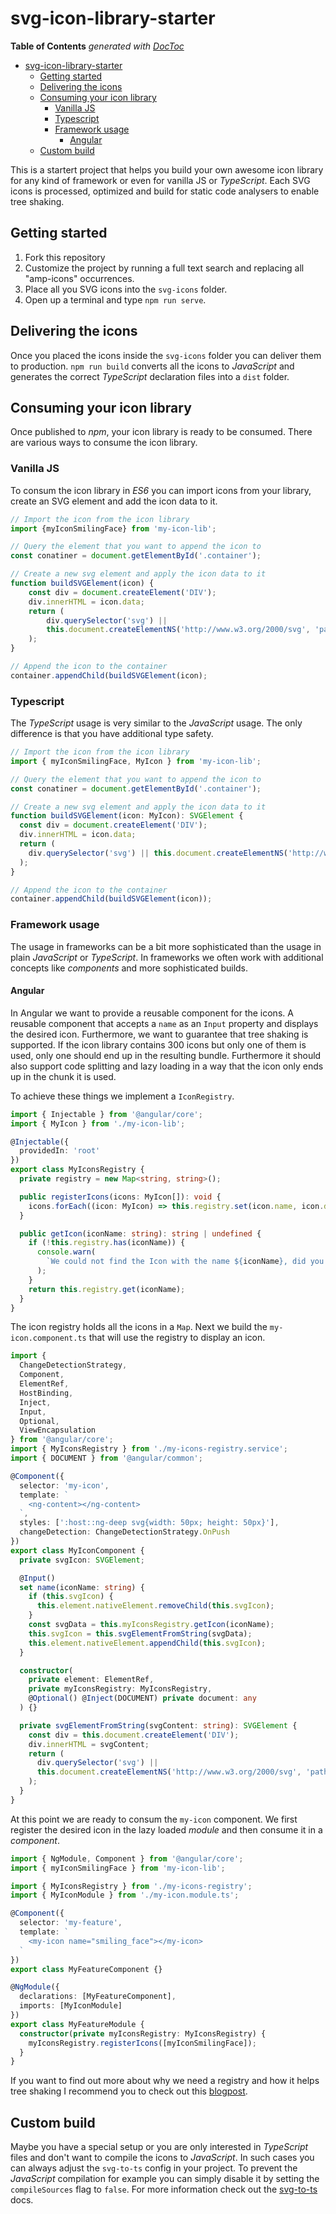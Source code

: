 # svg-icon-library-starter

<!-- START doctoc generated TOC please keep comment here to allow auto update -->
<!-- DON'T EDIT THIS SECTION, INSTEAD RE-RUN doctoc TO UPDATE -->

**Table of Contents** _generated with [DocToc](https://github.com/thlorenz/doctoc)_

- [svg-icon-library-starter](#svg-icon-library-starter)
  - [Getting started](#getting-started)
  - [Delivering the icons](#delivering-the-icons)
  - [Consuming your icon library](#consuming-your-icon-library)
    - [Vanilla JS](#vanilla-js)
    - [Typescript](#typescript)
    - [Framework usage](#framework-usage)
      - [Angular](#angular)
  - [Custom build](#custom-build)

<!-- END doctoc generated TOC please keep comment here to allow auto update -->

This is a startert project that helps you build your own awesome icon library for any kind of framework or even for vanilla JS or _TypeScript_. Each SVG icons is processed, optimized and build for static code analysers to enable tree shaking.

## Getting started

1. Fork this repository
2. Customize the project by running a full text search and replacing all "amp-icons" occurrences.
3. Place all you SVG icons into the `svg-icons` folder.
4. Open up a terminal and type `npm run serve`.

## Delivering the icons

Once you placed the icons inside the `svg-icons` folder you can deliver them to production. `npm run build` converts all the icons to _JavaScript_ and generates the correct _TypeScript_ declaration files into a `dist` folder.

## Consuming your icon library

Once published to _npm_, your icon library is ready to be consumed. There are various ways to consume the icon library.

### Vanilla JS

To consum the icon library in _ES6_ you can import icons from your library, create an SVG element and add the icon data to it.

```javascript
// Import the icon from the icon library
import {myIconSmilingFace} from 'my-icon-lib';

// Query the element that you want to append the icon to
const conatiner = document.getElementById('.container');

// Create a new svg element and apply the icon data to it
function buildSVGElement(icon) {
    const div = document.createElement('DIV');
    div.innerHTML = icon.data;
    return (
        div.querySelector('svg') ||
        this.document.createElementNS('http://www.w3.org/2000/svg', 'path')
    );
}

// Append the icon to the container
container.appendChild(buildSVGElement(icon);
```

### Typescript

The _TypeScript_ usage is very similar to the _JavaScript_ usage. The only difference is that you have additional type safety.

```typescript
// Import the icon from the icon library
import { myIconSmilingFace, MyIcon } from 'my-icon-lib';

// Query the element that you want to append the icon to
const conatiner = document.getElementById('.container');

// Create a new svg element and apply the icon data to it
function buildSVGElement(icon: MyIcon): SVGElement {
  const div = document.createElement('DIV');
  div.innerHTML = icon.data;
  return (
    div.querySelector('svg') || this.document.createElementNS('http://www.w3.org/2000/svg', 'path')
  );
}

// Append the icon to the container
container.appendChild(buildSVGElement(icon));
```

### Framework usage

The usage in frameworks can be a bit more sophisticated than the usage in plain _JavaScript_ or _TypeScript_. In frameworks we often work with additional concepts like _components_ and more sophisticated builds.

#### Angular

In Angular we want to provide a reusable component for the icons. A reusable component that accepts a `name` as an `Input` property and displays the desired icon. Furthermore, we want to guarantee that tree shaking is supported. If the icon library contains 300 icons but only one of them is used, only one should end up in the resulting bundle. Furthermore it should also support code splitting and lazy loading in a way that the icon only ends up in the chunk it is used.

To achieve these things we implement a `IconRegistry`.

```typescript
import { Injectable } from '@angular/core';
import { MyIcon } from './my-icon-lib';

@Injectable({
  providedIn: 'root'
})
export class MyIconsRegistry {
  private registry = new Map<string, string>();

  public registerIcons(icons: MyIcon[]): void {
    icons.forEach((icon: MyIcon) => this.registry.set(icon.name, icon.data));
  }

  public getIcon(iconName: string): string | undefined {
    if (!this.registry.has(iconName)) {
      console.warn(
        `We could not find the Icon with the name ${iconName}, did you add it to the Icon registry?`
      );
    }
    return this.registry.get(iconName);
  }
}
```

The icon registry holds all the icons in a `Map`. Next we build the `my-icon.component.ts` that will use the registry to display an icon.

```typescript
import {
  ChangeDetectionStrategy,
  Component,
  ElementRef,
  HostBinding,
  Inject,
  Input,
  Optional,
  ViewEncapsulation
} from '@angular/core';
import { MyIconsRegistry } from './my-icons-registry.service';
import { DOCUMENT } from '@angular/common';

@Component({
  selector: 'my-icon',
  template: `
    <ng-content></ng-content>
  `,
  styles: [':host::ng-deep svg{width: 50px; height: 50px}'],
  changeDetection: ChangeDetectionStrategy.OnPush
})
export class MyIconComponent {
  private svgIcon: SVGElement;

  @Input()
  set name(iconName: string) {
    if (this.svgIcon) {
      this.element.nativeElement.removeChild(this.svgIcon);
    }
    const svgData = this.myIconsRegistry.getIcon(iconName);
    this.svgIcon = this.svgElementFromString(svgData);
    this.element.nativeElement.appendChild(this.svgIcon);
  }

  constructor(
    private element: ElementRef,
    private myIconsRegistry: MyIconsRegistry,
    @Optional() @Inject(DOCUMENT) private document: any
  ) {}

  private svgElementFromString(svgContent: string): SVGElement {
    const div = this.document.createElement('DIV');
    div.innerHTML = svgContent;
    return (
      div.querySelector('svg') ||
      this.document.createElementNS('http://www.w3.org/2000/svg', 'path')
    );
  }
}
```

At this point we are ready to consum the `my-icon` component. We first register the desired icon in the lazy loaded _module_ and then consume it in a _component_.

```typescript
import { NgModule, Component } from '@angular/core';
import { myIconSmilingFace } from 'my-icon-lib';

import { MyIconsRegistry } from './my-icons-registry';
import { MyIconModule } from './my-icon.module.ts';

@Component({
  selector: 'my-feature',
  template: `
    <my-icon name="smiling_face"></my-icon>
  `
})
export class MyFeatureComponent {}

@NgModule({
  declarations: [MyFeatureComponent],
  imports: [MyIconModule]
})
export class MyFeatureModule {
  constructor(private myIconsRegistry: MyIconsRegistry) {
    myIconsRegistry.registerIcons([myIconSmilingFace]);
  }
}
```

If you want to find out more about why we need a registry and how it helps tree shaking I recommend you to check out this [blogpost](https://medium.com/angular-in-depth/how-to-create-an-icon-library-in-angular-4f8863d95a).

## Custom build

Maybe you have a special setup or you are only interested in _TypeScript_ files and don't want to compile the icons to _JavaScript_. In such cases you can always adjust the `svg-to-ts` config in your project. To prevent the _JavaScript_ compilation for example you can simply disable it by setting the `compileSources` flag to `false`. For more information check out the [svg-to-ts](https://github.com/kreuzerk/svg-to-ts) docs.
